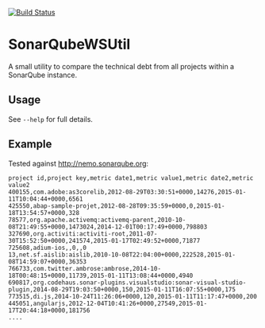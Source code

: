 [![Build Status](https://travis-ci.org/charleswhchan/SonarQubeWSUtil.svg?branch=master)](https://travis-ci.org/charleswhchan/SonarQubeWSUtil)

# SonarQubeWSUtil 

A small utility to compare the technical debt from all projects within a SonarQube instance.

## Usage

See `--help` for full details.

## Example

Tested against http://nemo.sonarqube.org:
````
project id,project key,metric date1,metric value1,metric date2,metric value2
400155,com.adobe:as3corelib,2012-08-29T03:30:51+0000,14276,2015-01-11T10:04:44+0000,6561
425550,abap-sample-projet,2012-08-28T09:35:59+0000,0,2015-01-18T13:54:57+0000,328
78577,org.apache.activemq:activemq-parent,2010-10-08T21:49:55+0000,1473024,2014-12-01T00:17:49+0000,798803
327690,org.activiti:activiti-root,2011-07-30T15:52:50+0000,241574,2015-01-17T02:49:52+0000,71877
725608,adium-ios,,0,,0
13,net.sf.aislib:aislib,2010-10-08T22:04:00+0000,222528,2015-01-08T14:59:07+0000,36353
766733,com.twitter.ambrose:ambrose,2014-10-18T00:48:15+0000,11739,2015-01-11T13:08:44+0000,4940
690817,org.codehaus.sonar-plugins.visualstudio:sonar-visual-studio-plugin,2014-08-29T19:03:50+0000,150,2015-01-11T16:07:55+0000,175
773515,di.js,2014-10-24T11:26:06+0000,120,2015-01-11T11:17:47+0000,200
445051,angularjs,2012-12-04T10:41:26+0000,27549,2015-01-17T20:44:18+0000,181756
....
````
